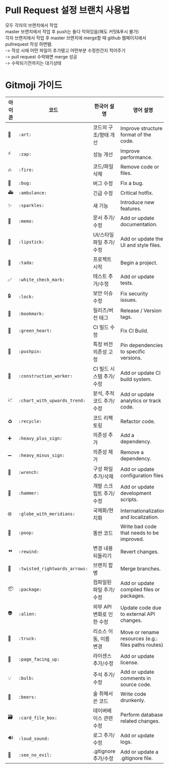 # Pull Request 설정 브랜치 사용법
모두 각자의 브랜치에서 작업<br>
master 브랜치에서 작업 후 push는 둘다 막혀있음(해도 커밋&푸시 불가)<br>
각자 브랜치에서 작업 후 master 브랜치에 merge할 때 github 웹페이지에서 pullrequest 작성 하면됌.<br>
-> 작성 시에 어떤 파일이 추가됐고 어떤부분 수정한건지 적어주기<br>
-> pull request 수락돼면 merge 성공<br>
-> 수락되기전까지는 대기상태<br>

# Gitmoji 가이드

| 아이콘 | 코드 | 한국어 설명 | 영어 설명 |
|--------|------|-------------|-----------|
| 🎨 | `:art:` | 코드의 구조/형태 개선 | Improve structure / format of the code. |
| ⚡️ | `:zap:` | 성능 개선 | Improve performance. |
| 🔥 | `:fire:` | 코드/파일 삭제 | Remove code or files. |
| 🐛 | `:bug:` | 버그 수정 | Fix a bug. |
| 🚑 | `:ambulance:` | 긴급 수정 | Critical hotfix. |
| ✨ | `:sparkles:` | 새 기능 | Introduce new features. |
| 📝 | `:memo:` | 문서 추가/수정 | Add or update documentation. |
| 💄 | `:lipstick:` | UI/스타일 파일 추가/수정 | Add or update the UI and style files. |
| 🎉 | `:tada:` | 프로젝트 시작 | Begin a project. |
| ✅ | `:white_check_mark:` | 테스트 추가/수정 | Add or update tests. |
| 🔒 | `:lock:` | 보안 이슈 수정 | Fix security issues. |
| 🔖 | `:bookmark:` | 릴리즈/버전 태그 | Release / Version tags. |
| 💚 | `:green_heart:` | CI 빌드 수정 | Fix CI Build. |
| 📌 | `:pushpin:` | 특정 버전 의존성 고정 | Pin dependencies to specific versions. |
| 👷 | `:construction_worker:` | CI 빌드 시스템 추가/수정 | Add or update CI build system. |
| 📈 | `:chart_with_upwards_trend:` | 분석, 추적 코드 추가/수정 | Add or update analytics or track code. |
| ♻️ | `:recycle:` | 코드 리팩토링 | Refactor code. |
| ➕ | `:heavy_plus_sign:` | 의존성 추가 | Add a dependency. |
| ➖ | `:heavy_minus_sign:` | 의존성 제거 | Remove a dependency. |
| 🔧 | `:wrench:` | 구성 파일 추가/삭제 | Add or update configuration files. |
| 🔨 | `:hammer:` | 개발 스크립트 추가/수정 | Add or update development scripts. |
| 🌐 | `:globe_with_meridians:` | 국제화/현지화 | Internationalization and localization. |
| 💩 | `:poop:` | 똥싼 코드 | Write bad code that needs to be improved. |
| ⏪ | `:rewind:` | 변경 내용 되돌리기 | Revert changes. |
| 🔀 | `:twisted_rightwards_arrows:` | 브랜치 합병 | Merge branches. |
| 📦 | `:package:` | 컴파일된 파일 추가/수정 | Add or update compiled files or packages. |
| 👽 | `:alien:` | 외부 API 변화로 인한 수정 | Update code due to external API changes. |
| 🚚 | `:truck:` | 리소스 이동, 이름 변경 | Move or rename resources (e.g.: files paths routes). |
| 📄 | `:page_facing_up:` | 라이센스 추가/수정 | Add or update license. |
| 💡 | `:bulb:` | 주석 추가/수정 | Add or update comments in source code. |
| 🍻 | `:beers:` | 술 취해서 쓴 코드 | Write code drunkenly. |
| 🗃 | `:card_file_box:` | 데이버베이스 관련 수정 | Perform database related changes. |
| 🔊 | `:loud_sound:` | 로그 추가/수정 | Add or update logs. |
| 🙈 | `:see_no_evil:` | .gitignore 추가/수정 | Add or update a .gitignore file. |
